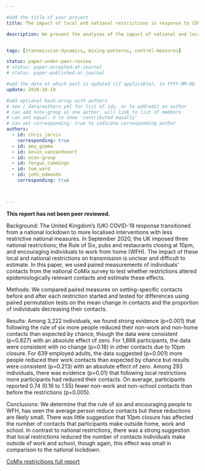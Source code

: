```yaml
---

#add the title of your project
title: The impact of local and national restrictions in response to COVID-19 on social contacts in the UK: a longitudinal natural experiment

description: We present the analyses of the impact of national and local restrictions on the number of setting-specific contacts that people have prior to and during the restrictions from an ongoing survey (CoMix) which tracks social contact behaviour during the Covid-19 pandemic.


tags: [transmission-dynamics, mixing-patterns, control-measures]

status: paper-under-peer-review
# status: paper-accepted-at-journal
# status: paper-published-at-journal

#add the date at which post is updated (if applicable), in YYYY-MM-DD
update: 2020-10-19

#add optional hash-array with authors
# see /_data/authors.yml for list of ids, or to add/edit an author
# can add ncov-group as one author, will link to list of members
# can set equal: X to show 'contributed equally'
# can set corresponding: true to indicate corresponding author
authors:
  - id: chris_jarvis
    corresponding: true
  - id: amy_gimma
  - id: kevin_vanzandvoort
  - id: ncov-group
  - id: fergus_cummings
  - id: tom_ward
  - id: john_edmunds
    corresponding: true



---
```


**This report has not been peer reviewed.**


Background: 
The United Kingdom’s (UK) COVID-19 response transitioned from a national lockdown to more localised interventions with less restrictive national measures. In September 2020, the UK imposed three national restrictions; the Rule of Six, pubs and restaurants closing at 10pm, and encouraging individuals to work from home (WFH). 
The impact of these local and national restrictions on transmission is unclear and difficult to estimate. In this paper, we used paired measurements of individuals’ contacts from the national CoMix survey to test whether restrictions altered epidemiologically relevant contacts and estimate these effects. 

Methods:
We compared paired measures on setting-specific contacts before and after each restriction started and tested for differences using paired permutation tests on the mean change in contacts and the proportion of individuals decreasing their contacts. 

Results: 
Among 3,222 individuals, we found strong evidence (p<0.001) that following the rule of six more people reduced their non-work and non-home contacts than expected by chance, though the data were consistent (p=0.827) with an absolute effect of zero. For 1,868 participants, the data were consistent with no change (p=0.18) in other contacts due to 10pm closure. For 639 employed adults, the data suggested (p=0.001) more people reduced their work contacts than expected by chance but results were consistent (p=0.213) with an absolute effect of zero. Among 293 individuals, there was evidence (p=0.01) that following local restrictions more participants had reduced their contacts. On average, participants reported 0.74 (0.16 to 1.55) fewer non-work and non-school contacts than before the restrictions (p=0.005).

Conclusions:
We determine that the rule of six and encouraging people to WFH, has seen the average person reduce contacts but these reductions are likely small. There was little suggestion that 10pm closure has affected the number of contacts that participants make outside home, work and school. In contrast to national restrictions, there was a strong suggestion that local restrictions reduced the number of contacts individuals make outside of work and school, though again, this effect was small in comparison to the national lockdown. 

[CoMix restricitions full report](reports/comix/LSHTM-CMMID-20201019-CoMix-national_local_restrictions.pdf)



